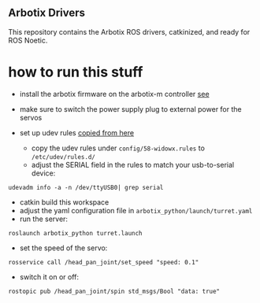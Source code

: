## Arbotix Drivers

This repository contains the Arbotix ROS drivers, catkinized, and ready for ROS Noetic.


# how to run this stuff

- install the arbotix firmware on the arbotix-m controller
  [see](https://github.com/ZiyunClaudeWang/Arduino_setup)

- make sure to switch the power supply plug to external power for the
  servos

- set up udev rules [copied from here](https://github.com/RobotnikAutomation/widowx_arm)
   - copy the udev rules under ``config/58-widowx.rules`` to ``/etc/udev/rules.d/``
   - adjust the SERIAL field in the rules to match your usb-to-serial device:
```
udevadm info -a -n /dev/ttyUSB0| grep serial 
```
 
- catkin build this workspace
- adjust the yaml configuration file in
  ``arbotix_python/launch/turret.yaml``
- run the server:
```
roslaunch arbotix_python turret.launch
```
- set the speed of the servo:
```
rosservice call /head_pan_joint/set_speed "speed: 0.1"
```
- switch it on or off:
```
rostopic pub /head_pan_joint/spin std_msgs/Bool "data: true"
```
  

